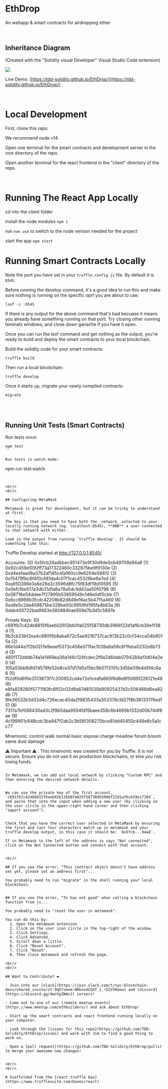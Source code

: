 # EthDrop
An webapp &amp; smart contracts for airdropping ether

<br/>

## Inheritance Diagram
(Created with the "Solidity visual Developer" Visual Studio Code extension)

<img src="./ethdrop-inheritance-diagram.svg"/>

<br/>

Live Demo: [https://tdd-solidity.github.io/EthDrop/](https://tdd-solidity.github.io/EthDrop/)

<br/>

# Local Development

First, clone this repo.

We recommend node v14.

Open one terminal for the smart contracts and development server in the root directory of the repo.

Open another terminal for the react frontend in the "client" directory of the repo.

<br/>

# Running The React App Locally
cd into the client folder

install the node modules `npm i`

run `nvm use` to switch to the node version needed for the project

start the app `npm start`

# Running Smart Contracts Locally

Note the port you have set in your `truffle.config.js` file. By default it is `8545`.

Before running the develop command, it's a good idea to run this and make sure nothing is running on the specific oprt you are about to use:
```
lsof -i :8545
```

If there is any output for the above command that's bad becuase it means you already have something running on that port. Try closing other running teminals windows, and close down ganache if you have it open.

Once you can run the lsof command and get nothing as the output, you're ready to build and deploy the smart contracts to your local blockchain.

Build the solidity code for your smart contracts:
```
truffle build
```

Then run a local blockchain:
```
truffle develop
```

Once it starts up, migrate your newly compiled contracts:
```
migrate
```

<br/>
<br/>

## Running Unit Tests (Smart Contracts)

Run tests once:
```
npm test
``

Run tests in watch mode:
```
npm run test:watch
```


<br/>
<br/>

## Configuring MetaMask

Metamask is great for development, but it can be tricky to understand at first.

The key is that you need to have both the _network_ selected to your locally running network (eg. localhost:8545), **AND** a user connected to that network with either.

Look in the output from running `truffle develop`. It should be something like this:
```
Truffle Develop started at http://127.0.0.1:8545/

Accounts:
(0) 0x5fcb28adbbec951473e9f30d9de0cb49709a94a8
(1) 0x92c459e1092ff73a17322460c332875be9f9130e
(2) 0xd4eafaad9a37b2af145ca1a160cc9e6204e59812
(3) 0xf5479fbc6f4f0c681da4c07f1cac45326be6e7ed
(4) 0xa950396e3a6e26e2c3596d8fc75f83df19d10595
(5) 0x0efcfbe517a3db31d1a8a78a5dc9d42aa50f0796
(6) 0x58718e54ddee7f27895b53859549c146e0df5cbb
(7) 0x6cc9966b3fcdc42208b82d849e16ac5b47f5a460
(8) 0xa9e5c2da408875be328be00c9959fd195fa4b63a
(9) 0xbb400722badf463e380884bae509d7b3d5c5897e

Private Keys:
(0) c691fb7c424b8815f6aeb02612bb0fa025f58730db3966f22d1af6cb39e1f38d
(1) 9b3cb23bf2ea4c680f5b8aba672c5ae9216737cac913b22c0cf34cca04b8015a
(2) 86e1d44e7f2b02f7e9eeef5373c456e071fac1039a8a59c6f1feba5232e8b73d
(3) 480f172dddb74a1e1469ea36a146c124fcdec2f9a2d6dab0794284af3d04e2e0
(4) 105a53bb8dfd7d578fe52e8ce37d17d5a15bc9b07f3101c3d5be59b4d5f4c6a6
(5) f52df0d6f6e2513873f7c200652cd4e72e1cedfa665f6d8e8f5085f226121e48
(6) e8fa829280f5771183fc6f02c02d9a67d81035b90925437d2c506468d6ea82db
(7) 9fe36532b3d32d4c726ecac40da2f9835433a353378cfd27f8b38133176ed151
(8) 7317a7bf068430ad3c2f9b5daa9594fd15baee358c6b4669b1332d00b74df8ae
(9) 4c199901c648cdc3ba947f2ab2c3b56f308270bce81dd40450c449e6c5a1cc77

Mnemonic: control walk normal basic expose charge meadow forum broom same dust damage

⚠️  Important ⚠️  : This mnemonic was created for you by Truffle. It is not secure.
Ensure you do not use it on production blockchains, or else you risk losing funds.
```

In Metamask, we can add out local network by clicking "Custom RPC" and then entering the desired network details.


We can use the private key of the first account, `c691fb7c424b8815f6aeb02612bb0fa025f58730db3966f22d1af6cb39e1f38d`, and paste that into the input when adding a new user (by clicking on the user circle in the upper-right hand corner and then clicking "import account").


Check that you have the correct user selected in MetaMask by ensuring the first and last four characters match up in metamask and your truffle develop output, in this case it should be: `0x5fcb...94a8`.

If in Metamask to the left of the address is says "Not connected", click on the Not Connected button and connect with that account.


<br/>

## If you see the error, "This contract object doesn't have address set yet, please set an address first"...

You probably need to run "migrate" in the shell running your local blockchain.


## If you see the error, "Tx has not good" when calling a blockchain function from js...

You probably need to "reset the user in metamask".

You can do this by:
  1. Open the metamask extension
  2. Click on the user icon circle in the top-right of the window.
  3. Click Settings.
  4. Click Advanced.
  5. Scroll down a little.
  6. Click "Reset Account".
  7. Click "Reset".
  8. Then close metamask and refresh the page.

<br/>
<br/>

## Want to Contribute? ❤️

- Join into our [slack](https://join.slack.com/t/nyc-blockchain-devs/shared_invite/zt-9q57smnm-HHkovOCbhT_i_~U2V3Nuew) and [discord](https://discord.gg/4wnYpZNAnJ) servers!

- Come out to one of our [remote meetup events](https://www.meetup.com/ethbuilders/) and ask about EthDrop!

- Start up the smart contracts and react frontend running locally on your computer.

- Look through the [issues for this repo](https://github.com/TDD-Solidity/EthDrop/issues) and work with Jim to find a good thing to work on.

- Open a [pull request](https://github.com/TDD-Solidity/EthDrop/pulls) to merge your awesome new changes!


<br/>
<br/>

# Scaffolded from the [react truffle box](https://www.trufflesuite.com/boxes/react).

